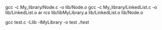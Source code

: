 gcc -c My_library/Node.c -o lib/Node.o
gcc -c My_library/LinkedList.c -o lib/LinkedList.o
ar rcs lib/libMyLibrary.a lib/LinkedList.o lib/Node.o

gcc test.c -Llib -lMyLibrary -o test
./test
